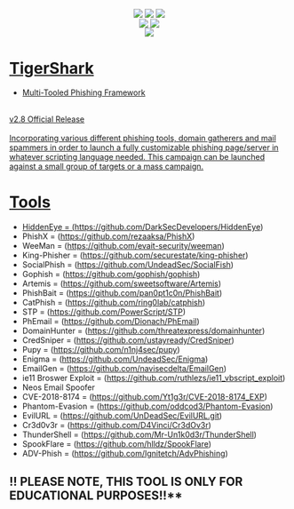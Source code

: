<p align="center">
 <img src="https://github.com/s1l3nt78/Private/blob/master/Photos/tigershark-Release.png" alt="" />
</p>

<p align="center">
 <a href="#"><img align="center" src="https://img.shields.io/github/issues/s1l3nt78/TigerShark" /></a> 
 <a href="#"><img align="center" src="https://img.shields.io/github/forks/s1l3nt78/TigerShark" /></a>
 <a href="#"><img align="center" src="https://img.shields.io/github/stars/s1l3nt78/TigerShark" /></a>
 <br>
 <a href="#"><img align="center" src="https://img.shields.io/badge/Build-Release-orange"/></a>
 <a href="#"><img align="center" src="https://img.shields.io/badge/Version-3-red"/></a>
 <br>
  <a href="#"><img align="center" src="https://img.shields.io/badge/Author-s1l3nt78-yellowgreen"</a>
</p>


# TigerShark
- Multi-Tooled Phishing Framework
<br>
v2.8 Official Release
<br>
<br>
Incorporating various different phishing tools, domain gatherers and mail spammers in order to launch a fully customizable phishing page/server in
whatever scripting language needed.
This campaign can be launched against a small group of targets or a mass campaign.

# Tools
- HiddenEye = (https://github.com/DarkSecDevelopers/HiddenEye)
- PhishX = (https://github.com/rezaaksa/PhishX)
- WeeMan = (https://github.com/evait-security/weeman)
- King-Phisher = (https://github.com/securestate/king-phisher)
- SocialPhish = (https://github.com/UndeadSec/SocialFish)
- Gophish = (https://github.com/gophish/gophish)
- Artemis = (https://github.com/sweetsoftware/Artemis)
- PhishBait = (https://github.com/pan0pt1c0n/PhishBait)
- CatPhish = (https://github.com/ring0lab/catphish)
- STP = (https://github.com/PowerScript/STP)
- PhEmail = (https://github.com/Dionach/PhEmail)
- DomainHunter = (https://github.com/threatexpress/domainhunter)
- CredSniper = (https://github.com/ustayready/CredSniper)
- Pupy = (https://github.com/n1nj4sec/pupy)
- Enigma = (https://github.com/UndeadSec/Enigma)
- EmailGen = (https://github.com/navisecdelta/EmailGen)
- ie11 Broswer Exploit = (https://github.com/ruthlezs/ie11_vbscript_exploit)
- Neos Email Spoofer
- CVE-2018-8174 = (https://github.com/Yt1g3r/CVE-2018-8174_EXP)
- Phantom-Evasion = (https://github.com/oddcod3/Phantom-Evasion)
- EvilURL = (https://github.com/UnDeadSec/EvilURL.git)
- Cr3d0v3r = (https://github.com/D4Vinci/Cr3dOv3r)
- ThunderShell = (https://github.com/Mr-Un1k0d3r/ThunderShell)
- SpookFlare = (https://github.com/hlldz/SpookFlare)
- ADV-Phish = (https://github.com/Ignitetch/AdvPhishing)

## !! PLEASE NOTE, THIS TOOL IS ONLY FOR EDUCATIONAL PURPOSES!!**

